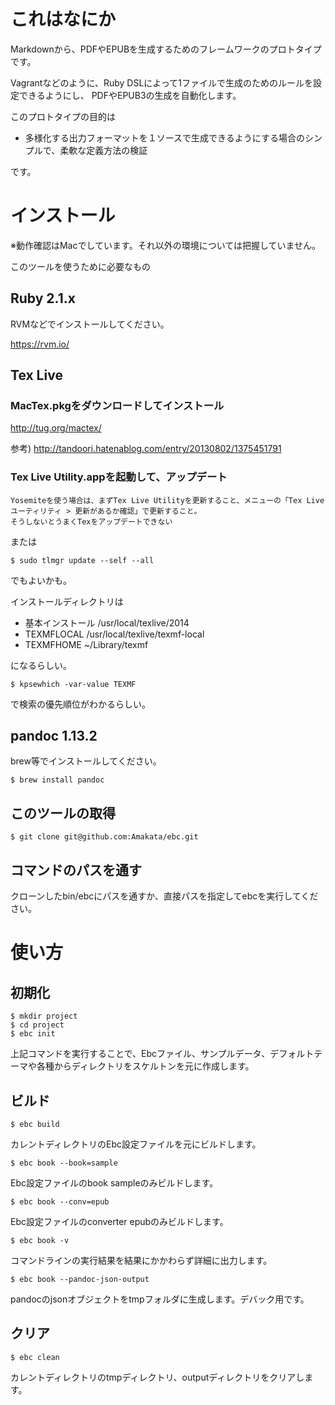 # これはなにか

Markdownから、PDFやEPUBを生成するためのフレームワークのプロトタイプです。

Vagrantなどのように、Ruby DSLによって1ファイルで生成のためのルールを設定できるようにし、
PDFやEPUB3の生成を自動化します。

このプロトタイプの目的は

* 多様化する出力フォーマットを１ソースで生成できるようにする場合のシンプルで、柔軟な定義方法の検証

です。

# インストール

※動作確認はMacでしています。それ以外の環境については把握していません。

このツールを使うために必要なもの

## Ruby 2.1.x

RVMなどでインストールしてください。

https://rvm.io/

## Tex Live

### MacTex.pkgをダウンロードしてインストール

http://tug.org/mactex/

参考) http://tandoori.hatenablog.com/entry/20130802/1375451791

### Tex Live Utility.appを起動して、アップデート

```
Yosemiteを使う場合は、まずTex Live Utilityを更新すること、メニューの「Tex Liveユーティリティ > 更新があるか確認」で更新すること。
そうしないとうまくTexをアップデートできない
```

または

```
$ sudo tlmgr update --self --all
```

でもよいかも。

インストールディレクトリは

* 基本インストール
/usr/local/texlive/2014
* TEXMFLOCAL
/usr/local/texlive/texmf-local
* TEXMFHOME
~/Library/texmf

になるらしい。

```
$ kpsewhich -var-value TEXMF
```
で検索の優先順位がわかるらしい。

## pandoc 1.13.2

brew等でインストールしてください。

```
$ brew install pandoc
```

## このツールの取得

```
$ git clone git@github.com:Amakata/ebc.git
```

## コマンドのパスを通す

クローンしたbin/ebcにパスを通すか、直接パスを指定してebcを実行してください。

# 使い方

## 初期化

```
$ mkdir project
$ cd project
$ ebc init
```

上記コマンドを実行することで、Ebcファイル、サンプルデータ、デフォルトテーマや各種からディレクトリをスケルトンを元に作成します。

## ビルド

```
$ ebc build
```

カレントディレクトリのEbc設定ファイルを元にビルドします。

```
$ ebc book --book=sample
```

Ebc設定ファイルのbook sampleのみビルドします。

```
$ ebc book --conv=epub
```

Ebc設定ファイルのconverter epubのみビルドします。

```
$ ebc book -v
```

コマンドラインの実行結果を結果にかかわらず詳細に出力します。

```
$ ebc book --pandoc-json-output 
```

pandocのjsonオブジェクトをtmpフォルダに生成します。デバック用です。


## クリア

```
$ ebc clean
```

カレントディレクトリのtmpディレクトリ、outputディレクトリをクリアします。


